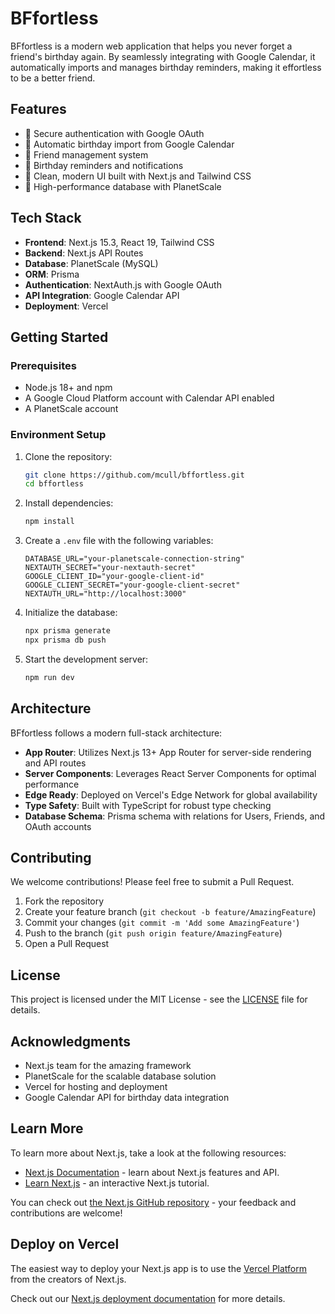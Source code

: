 # BFfortless

BFfortless is a modern web application that helps you never forget a friend's birthday again. By seamlessly integrating with Google Calendar, it automatically imports and manages birthday reminders, making it effortless to be a better friend.

## Features

- 🔐 Secure authentication with Google OAuth
- 📅 Automatic birthday import from Google Calendar
- 👥 Friend management system
- 🎂 Birthday reminders and notifications
- 🎯 Clean, modern UI built with Next.js and Tailwind CSS
- 🚀 High-performance database with PlanetScale

## Tech Stack

- **Frontend**: Next.js 15.3, React 19, Tailwind CSS
- **Backend**: Next.js API Routes
- **Database**: PlanetScale (MySQL)
- **ORM**: Prisma
- **Authentication**: NextAuth.js with Google OAuth
- **API Integration**: Google Calendar API
- **Deployment**: Vercel

## Getting Started

### Prerequisites

- Node.js 18+ and npm
- A Google Cloud Platform account with Calendar API enabled
- A PlanetScale account

### Environment Setup

1. Clone the repository:
   ```bash
   git clone https://github.com/mcull/bffortless.git
   cd bffortless
   ```

2. Install dependencies:
   ```bash
   npm install
   ```

3. Create a `.env` file with the following variables:
   ```env
   DATABASE_URL="your-planetscale-connection-string"
   NEXTAUTH_SECRET="your-nextauth-secret"
   GOOGLE_CLIENT_ID="your-google-client-id"
   GOOGLE_CLIENT_SECRET="your-google-client-secret"
   NEXTAUTH_URL="http://localhost:3000"
   ```

4. Initialize the database:
   ```bash
   npx prisma generate
   npx prisma db push
   ```

5. Start the development server:
   ```bash
   npm run dev
   ```

## Architecture

BFfortless follows a modern full-stack architecture:

- **App Router**: Utilizes Next.js 13+ App Router for server-side rendering and API routes
- **Server Components**: Leverages React Server Components for optimal performance
- **Edge Ready**: Deployed on Vercel's Edge Network for global availability
- **Type Safety**: Built with TypeScript for robust type checking
- **Database Schema**: Prisma schema with relations for Users, Friends, and OAuth accounts

## Contributing

We welcome contributions! Please feel free to submit a Pull Request.

1. Fork the repository
2. Create your feature branch (`git checkout -b feature/AmazingFeature`)
3. Commit your changes (`git commit -m 'Add some AmazingFeature'`)
4. Push to the branch (`git push origin feature/AmazingFeature`)
5. Open a Pull Request

## License

This project is licensed under the MIT License - see the [LICENSE](LICENSE) file for details.

## Acknowledgments

- Next.js team for the amazing framework
- PlanetScale for the scalable database solution
- Vercel for hosting and deployment
- Google Calendar API for birthday data integration

## Learn More

To learn more about Next.js, take a look at the following resources:

- [Next.js Documentation](https://nextjs.org/docs) - learn about Next.js features and API.
- [Learn Next.js](https://nextjs.org/learn) - an interactive Next.js tutorial.

You can check out [the Next.js GitHub repository](https://github.com/vercel/next.js) - your feedback and contributions are welcome!

## Deploy on Vercel

The easiest way to deploy your Next.js app is to use the [Vercel Platform](https://vercel.com/new?utm_medium=default-template&filter=next.js&utm_source=create-next-app&utm_campaign=create-next-app-readme) from the creators of Next.js.

Check out our [Next.js deployment documentation](https://nextjs.org/docs/app/building-your-application/deploying) for more details.
